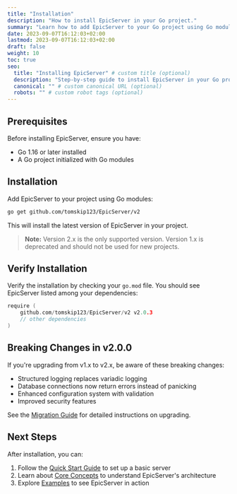 ```yaml
---
title: "Installation"
description: "How to install EpicServer in your Go project."
summary: "Learn how to add EpicServer to your Go project using Go modules."
date: 2023-09-07T16:12:03+02:00
lastmod: 2023-09-07T16:12:03+02:00
draft: false
weight: 10
toc: true
seo:
  title: "Installing EpicServer" # custom title (optional)
  description: "Step-by-step guide to install EpicServer in your Go project." # custom description (recommended)
  canonical: "" # custom canonical URL (optional)
  robots: "" # custom robot tags (optional)
---
```


## Prerequisites

Before installing EpicServer, ensure you have:

- Go 1.16 or later installed
- A Go project initialized with Go modules

## Installation

Add EpicServer to your project using Go modules:

```bash
go get github.com/tomskip123/EpicServer/v2
```

This will install the latest version of EpicServer in your project.

> **Note:** Version 2.x is the only supported version. Version 1.x is deprecated and should not be used for new projects.

## Verify Installation

Verify the installation by checking your `go.mod` file. You should see EpicServer listed among your dependencies:

```go
require (
    github.com/tomskip123/EpicServer/v2 v2.0.3
    // other dependencies
)
```

## Breaking Changes in v2.0.0

If you're upgrading from v1.x to v2.x, be aware of these breaking changes:

- Structured logging replaces variadic logging
- Database connections now return errors instead of panicking
- Enhanced configuration system with validation
- Improved security features

See the [Migration Guide](../../reference/migration-guide/) for detailed instructions on upgrading.

## Next Steps

After installation, you can:

1. Follow the [Quick Start Guide](../quick-start/) to set up a basic server
2. Learn about [Core Concepts](../../concepts/architecture/) to understand EpicServer's architecture
3. Explore [Examples](../../examples/basic-api/) to see EpicServer in action 